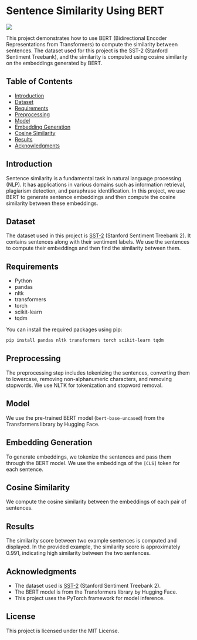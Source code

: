 # Sentence Similarity Using BERT
![](https://miro.medium.com/v2/resize:fit:1280/1*WhtDBvnmtYaujDRCZOIx4w.jpeg)

This project demonstrates how to use BERT (Bidirectional Encoder Representations from Transformers) to compute the similarity between sentences. 
The dataset used for this project is the SST-2 (Stanford Sentiment Treebank), and the similarity is computed using cosine similarity on the embeddings generated by BERT.

## Table of Contents
- [Introduction](#introduction)
- [Dataset](#dataset)
- [Requirements](#requirements)
- [Preprocessing](#preprocessing)
- [Model](#model)
- [Embedding Generation](#embedding-generation)
- [Cosine Similarity](#cosine-similarity)
- [Results](#results)
- [Acknowledgments](#acknowledgments)

## Introduction

Sentence similarity is a fundamental task in natural language processing (NLP). It has applications in various domains such as information retrieval, plagiarism detection, and paraphrase identification. 
In this project, we use BERT to generate sentence embeddings and then compute the cosine similarity between these embeddings.

## Dataset

The dataset used in this project is [SST-2](https://www.kaggle.com/datasets/thedevastator/nli-dataset-for-sentence-understanding/data?select=sst2_train.csv) (Stanford Sentiment Treebank 2). 
It contains sentences along with their sentiment labels. We use the sentences to compute their embeddings and then find the similarity between them.

## Requirements

- Python 
- pandas
- nltk
- transformers
- torch
- scikit-learn
- tqdm

You can install the required packages using pip:

```bash
pip install pandas nltk transformers torch scikit-learn tqdm
```

## Preprocessing

The preprocessing step includes tokenizing the sentences, converting them to lowercase, removing non-alphanumeric characters, and removing stopwords. We use NLTK for tokenization and stopword removal.

## Model

We use the pre-trained BERT model (`bert-base-uncased`) from the Transformers library by Hugging Face.

## Embedding Generation

To generate embeddings, we tokenize the sentences and pass them through the BERT model. We use the embeddings of the `[CLS]` token for each sentence.

## Cosine Similarity

We compute the cosine similarity between the embeddings of each pair of sentences.

## Results

The similarity score between two example sentences is computed and displayed. In the provided example, the similarity score is approximately 0.991, indicating high similarity between the two sentences.

## Acknowledgments

- The dataset used is [SST-2](https://www.kaggle.com/datasets/thedevastator/nli-dataset-for-sentence-understanding/data?select=sst2_train.csv) (Stanford Sentiment Treebank 2).
- The BERT model is from the Transformers library by Hugging Face.
- This project uses the PyTorch framework for model inference.

## License

This project is licensed under the MIT License.
